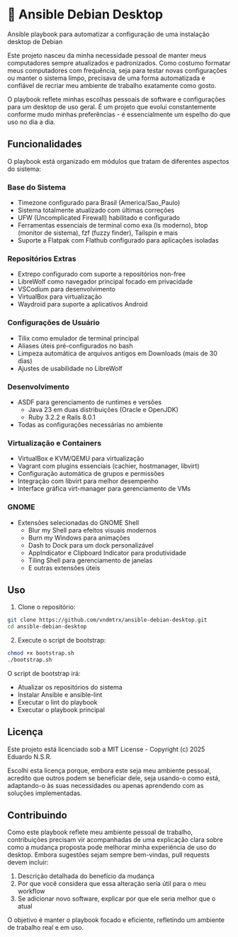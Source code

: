 # 🔧 Ansible Debian Desktop

Ansible playbook para automatizar a configuração de uma instalação desktop de Debian

Este projeto nasceu da minha necessidade pessoal de manter meus computadores sempre atualizados e padronizados. Como costumo formatar meus computadores com frequência, seja para testar novas configurações ou manter o sistema limpo, precisava de uma forma automatizada e confiável de recriar meu ambiente de trabalho exatamente como gosto.

O playbook reflete minhas escolhas pessoais de software e configurações para um desktop de uso geral. É um projeto que evolui constantemente conforme mudo minhas preferências - é essencialmente um espelho do que uso no dia a dia.

## Funcionalidades

O playbook está organizado em módulos que tratam de diferentes aspectos do sistema:

### Base do Sistema
- Timezone configurado para Brasil (America/Sao_Paulo)
- Sistema totalmente atualizado com últimas correções
- UFW (Uncomplicated Firewall) habilitado e configurado
- Ferramentas essenciais de terminal como exa (ls moderno), btop (monitor de sistema), fzf (fuzzy finder), Tailspin e mais
- Suporte a Flatpak com Flathub configurado para aplicações isoladas

### Repositórios Extras
- Extrepo configurado com suporte a repositórios non-free
- LibreWolf como navegador principal focado em privacidade
- VSCodium para desenvolvimento
- VirtualBox para virtualização
- Waydroid para suporte a aplicativos Android

### Configurações de Usuário
- Tilix como emulador de terminal principal
- Aliases úteis pré-configurados no bash
- Limpeza automática de arquivos antigos em Downloads (mais de 30 dias)
- Ajustes de usabilidade no LibreWolf

### Desenvolvimento
- ASDF para gerenciamento de runtimes e versões
  - Java 23 em duas distribuições (Oracle e OpenJDK)
  - Ruby 3.2.2 e Rails 8.0.1
- Todas as configurações necessárias no ambiente

### Virtualização e Containers
- VirtualBox e KVM/QEMU para virtualização
- Vagrant com plugins essenciais (cachier, hostmanager, libvirt)
- Configuração automática de grupos e permissões
- Integração com libvirt para melhor desempenho
- Interface gráfica virt-manager para gerenciamento de VMs

### GNOME
- Extensões selecionadas do GNOME Shell
  - Blur my Shell para efeitos visuais modernos
  - Burn my Windows para animações
  - Dash to Dock para um dock personalizável
  - AppIndicator e Clipboard Indicator para produtividade
  - Tiling Shell para gerenciamento de janelas
  - E outras extensões úteis

## Uso

1. Clone o repositório:
```bash
git clone https://github.com/vndmtrx/ansible-debian-desktop.git
cd ansible-debian-desktop
```

2. Execute o script de bootstrap:
```bash
chmod +x bootstrap.sh
./bootstrap.sh
```

O script de bootstrap irá:
- Atualizar os repositórios do sistema
- Instalar Ansible e ansible-lint
- Executar o lint do playbook
- Executar o playbook principal

## Licença

Este projeto está licenciado sob a MIT License - Copyright (c) 2025 Eduardo N.S.R.

Escolhi esta licença porque, embora este seja meu ambiente pessoal, acredito que outros podem se beneficiar dele, seja usando-o como está, adaptando-o às suas necessidades ou apenas aprendendo com as soluções implementadas.

## Contribuindo

Como este playbook reflete meu ambiente pessoal de trabalho, contribuições precisam vir acompanhadas de uma explicação clara sobre como a mudança proposta pode melhorar minha experiência de uso do desktop. Embora sugestões sejam sempre bem-vindas, pull requests devem incluir:

1. Descrição detalhada do benefício da mudança
2. Por que você considera que essa alteração seria útil para o meu workflow
3. Se adicionar novo software, explicar por que ele seria melhor que o atual

O objetivo é manter o playbook focado e eficiente, refletindo um ambiente de trabalho real e em uso.